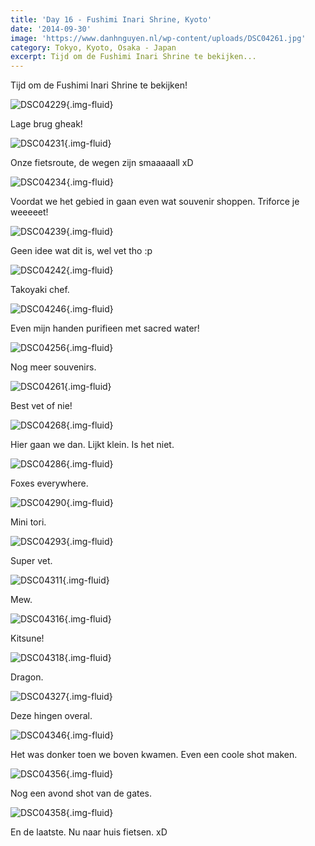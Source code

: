 ```yaml
---
title: 'Day 16 - Fushimi Inari Shrine, Kyoto'
date: '2014-09-30'
image: 'https://www.danhnguyen.nl/wp-content/uploads/DSC04261.jpg'
category: Tokyo, Kyoto, Osaka - Japan
excerpt: Tijd om de Fushimi Inari Shrine te bekijken...
---
```


Tijd om de Fushimi Inari Shrine te bekijken!

![DSC04229](https://www.danhnguyen.nl/wp-content/uploads/DSC04229-1024x575.jpg){.img-fluid}

Lage brug gheak!

![DSC04231](https://www.danhnguyen.nl/wp-content/uploads/DSC04231-1024x575.jpg){.img-fluid}

Onze fietsroute, de wegen zijn smaaaaall xD

![DSC04234](https://www.danhnguyen.nl/wp-content/uploads/DSC04234-1024x575.jpg){.img-fluid}

Voordat we het gebied in gaan even wat souvenir shoppen. Triforce je weeeeet!

![DSC04239](https://www.danhnguyen.nl/wp-content/uploads/DSC04239-1024x575.jpg){.img-fluid}

Geen idee wat dit is, wel vet tho :p

![DSC04242](https://www.danhnguyen.nl/wp-content/uploads/DSC04242-1024x575.jpg){.img-fluid}

Takoyaki chef.

![DSC04246](https://www.danhnguyen.nl/wp-content/uploads/DSC04246-1024x575.jpg){.img-fluid}

Even mijn handen purifieen met sacred water!

![DSC04256](https://www.danhnguyen.nl/wp-content/uploads/DSC04256-1024x575.jpg){.img-fluid}

Nog meer souvenirs.

![DSC04261](https://www.danhnguyen.nl/wp-content/uploads/DSC04261-1024x575.jpg){.img-fluid}

Best vet of nie!

![DSC04268](https://www.danhnguyen.nl/wp-content/uploads/DSC04268-575x1024.jpg){.img-fluid}

Hier gaan we dan. Lijkt klein. Is het niet.

![DSC04286](https://www.danhnguyen.nl/wp-content/uploads/DSC04286-1024x575.jpg){.img-fluid}

Foxes everywhere.

![DSC04290](https://www.danhnguyen.nl/wp-content/uploads/DSC04290-1024x575.jpg){.img-fluid}

Mini tori.

![DSC04293](https://www.danhnguyen.nl/wp-content/uploads/DSC04293-1024x575.jpg){.img-fluid}

Super vet.

![DSC04311](https://www.danhnguyen.nl/wp-content/uploads/DSC04311-1024x575.jpg){.img-fluid}

Mew.

![DSC04316](https://www.danhnguyen.nl/wp-content/uploads/DSC04316-1024x575.jpg){.img-fluid}

Kitsune!

![DSC04318](https://www.danhnguyen.nl/wp-content/uploads/DSC04318-575x1024.jpg){.img-fluid}

Dragon.

![DSC04327](https://www.danhnguyen.nl/wp-content/uploads/DSC04327-1024x575.jpg){.img-fluid}

Deze hingen overal.

![DSC04346](https://www.danhnguyen.nl/wp-content/uploads/DSC04346-1024x575.jpg){.img-fluid}

Het was donker toen we boven kwamen. Even een coole shot maken.

![DSC04356](https://www.danhnguyen.nl/wp-content/uploads/DSC04356-1024x575.jpg){.img-fluid}

Nog een avond shot van de gates.

![DSC04358](https://www.danhnguyen.nl/wp-content/uploads/DSC04358-1024x575.jpg){.img-fluid}

En de laatste. Nu naar huis fietsen. xD
